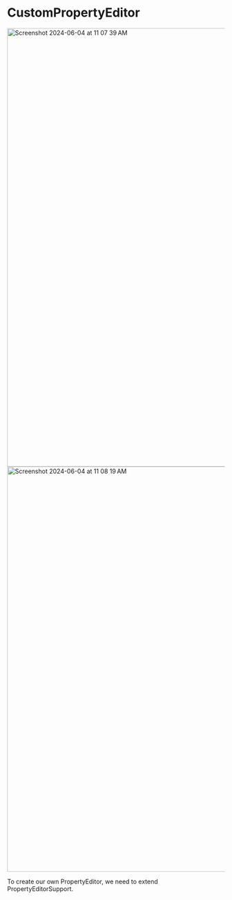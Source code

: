 # CustomPropertyEditor

<img width="1014" alt="Screenshot 2024-06-04 at 11 07 39 AM" src="https://github.com/Malobika8/GitDemo/assets/111234135/51271113-e6b5-4c9c-a4af-b31f50b70b19">
<img width="937" alt="Screenshot 2024-06-04 at 11 08 19 AM" src="https://github.com/Malobika8/GitDemo/assets/111234135/9e518f92-232e-4512-8567-b7cb83fb97ba">

To create our own PropertyEditor, we need to extend PropertyEditorSupport.
